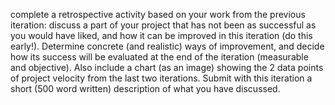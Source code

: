 complete a retrospective activity based on your work from the previous iteration: discuss a part of your project that has not been as successful as you would have liked, and how it can be improved in this iteration (do this early!). Determine concrete (and realistic) ways of improvement, and decide how its success will be evaluated at the end of the iteration (measurable and objective). Also include a chart (as an image) showing the 2 data points of project velocity from the last two iterations. Submit with this iteration a short (500 word written) description of what you have discussed.